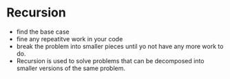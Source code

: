 # Recursion 
- find the base case 
- fine any repeatitve work in your code
- break the problem into smaller pieces until yo not have any more work to do. 
-  Recursion is used to solve problems that can be decomposed into smaller versions of the same problem.  
